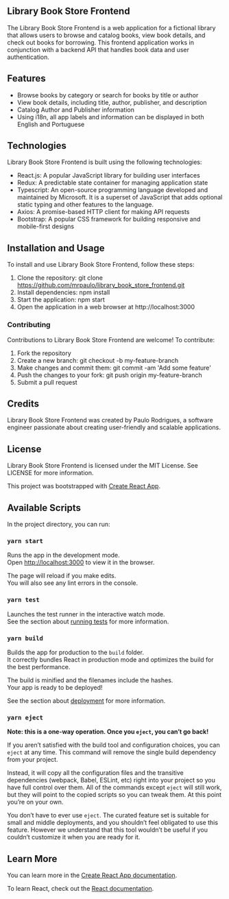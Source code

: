 ## Library Book Store Frontend
The Library Book Store Frontend is a web application for a fictional library that allows users to browse and catalog books, view book details, and check out books for borrowing. This frontend application works in conjunction with a backend API that handles book data and user authentication.

## Features
- Browse books by category or search for books by title or author
- View book details, including title, author, publisher, and description
- Catalog Author and Publisher information
- Using i18n, all app labels and information can be displayed in both English and Portuguese

## Technologies
Library Book Store Frontend is built using the following technologies:

- React.js: A popular JavaScript library for building user interfaces
- Redux: A predictable state container for managing application state
- Typescript: An open-source programming language developed and maintained by Microsoft. It is a superset of JavaScript that adds optional static typing and other features to the language.
- Axios: A promise-based HTTP client for making API requests
- Bootstrap: A popular CSS framework for building responsive and mobile-first designs

## Installation and Usage
To install and use Library Book Store Frontend, follow these steps:

1. Clone the repository: git clone https://github.com/mrpaulo/library_book_store_frontend.git
2. Install dependencies: npm install
3. Start the application: npm start
4. Open the application in a web browser at http://localhost:3000

### Contributing
Contributions to Library Book Store Frontend are welcome! To contribute:

1. Fork the repository
2. Create a new branch: git checkout -b my-feature-branch
3. Make changes and commit them: git commit -am 'Add some feature'
4. Push the changes to your fork: git push origin my-feature-branch
5. Submit a pull request

## Credits
Library Book Store Frontend was created by Paulo Rodrigues, a software engineer passionate about creating user-friendly and scalable applications.

## License
Library Book Store Frontend is licensed under the MIT License. See LICENSE for more information.

This project was bootstrapped with [Create React App](https://github.com/facebook/create-react-app).

## Available Scripts

In the project directory, you can run:

### `yarn start`

Runs the app in the development mode.<br />
Open [http://localhost:3000](http://localhost:3000) to view it in the browser.

The page will reload if you make edits.<br />
You will also see any lint errors in the console.

### `yarn test`

Launches the test runner in the interactive watch mode.<br />
See the section about [running tests](https://facebook.github.io/create-react-app/docs/running-tests) for more information.

### `yarn build`

Builds the app for production to the `build` folder.<br />
It correctly bundles React in production mode and optimizes the build for the best performance.

The build is minified and the filenames include the hashes.<br />
Your app is ready to be deployed!

See the section about [deployment](https://facebook.github.io/create-react-app/docs/deployment) for more information.

### `yarn eject`

**Note: this is a one-way operation. Once you `eject`, you can’t go back!**

If you aren’t satisfied with the build tool and configuration choices, you can `eject` at any time. This command will remove the single build dependency from your project.

Instead, it will copy all the configuration files and the transitive dependencies (webpack, Babel, ESLint, etc) right into your project so you have full control over them. All of the commands except `eject` will still work, but they will point to the copied scripts so you can tweak them. At this point you’re on your own.

You don’t have to ever use `eject`. The curated feature set is suitable for small and middle deployments, and you shouldn’t feel obligated to use this feature. However we understand that this tool wouldn’t be useful if you couldn’t customize it when you are ready for it.

## Learn More

You can learn more in the [Create React App documentation](https://facebook.github.io/create-react-app/docs/getting-started).

To learn React, check out the [React documentation](https://reactjs.org/).
